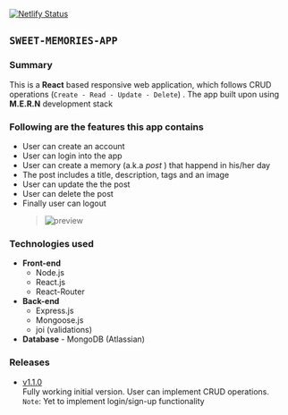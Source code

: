 [![Netlify Status](https://api.netlify.com/api/v1/badges/628ed010-ca14-4d49-8b01-004c483c0b40/deploy-status)](https://app.netlify.com/sites/sweet-memories-app/deploys)

## `SWEET-MEMORIES-APP`

>

### Summary

This is a **React** based responsive web application, which follows CRUD operations (`Create - Read - Update - Delete`) . The app built upon using **M.E.R.N** development stack

>

### Following are the features this app contains

- User can create an account
- User can login into the app
- User can create a memory (a.k.a _post_ ) that happend in his/her day
- The post includes a title, description, tags and an image
- User can update the the post
- User can delete the post
- Finally user can logout
  > ![preview](https://github.com/phanison898/phanison898/blob/main/sweet-memories-app-preview.PNG)

### Technologies used

- **Front-end**
  - Node.js
  - React.js
  - React-Router
- **Back-end**
  - Express.js
  - Mongoose.js
  - joi (validations)
- **Database** - MongoDB (Atlassian)
  >

### Releases

- [v1.1.0](https://github.com/phanison898/sweet-memories-app/archive/v1.1.0.zip) <br /> Fully working initial version. User can implement CRUD operations. <br /> `Note`: Yet to implement login/sign-up functionality
